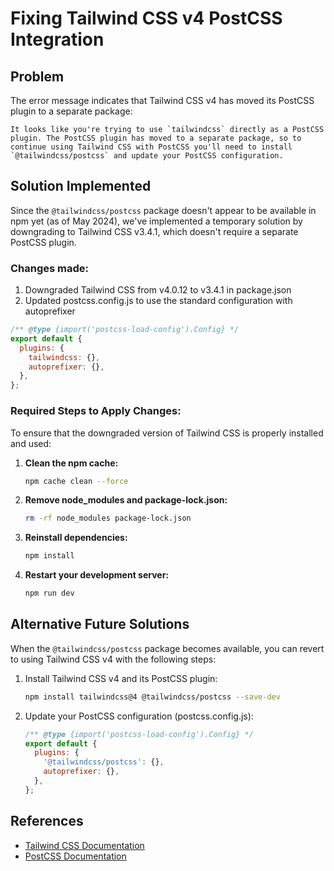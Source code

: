 # Fixing Tailwind CSS v4 PostCSS Integration

## Problem
The error message indicates that Tailwind CSS v4 has moved its PostCSS plugin to a separate package:

```
It looks like you're trying to use `tailwindcss` directly as a PostCSS plugin. The PostCSS plugin has moved to a separate package, so to continue using Tailwind CSS with PostCSS you'll need to install `@tailwindcss/postcss` and update your PostCSS configuration.
```

## Solution Implemented

Since the `@tailwindcss/postcss` package doesn't appear to be available in npm yet (as of May 2024), we've implemented a temporary solution by downgrading to Tailwind CSS v3.4.1, which doesn't require a separate PostCSS plugin.

### Changes made:
1. Downgraded Tailwind CSS from v4.0.12 to v3.4.1 in package.json
2. Updated postcss.config.js to use the standard configuration with autoprefixer

```javascript
/** @type {import('postcss-load-config').Config} */
export default {
  plugins: {
    tailwindcss: {},
    autoprefixer: {},
  },
};
```

### Required Steps to Apply Changes:

To ensure that the downgraded version of Tailwind CSS is properly installed and used:

1. **Clean the npm cache:**
   ```bash
   npm cache clean --force
   ```

2. **Remove node_modules and package-lock.json:**
   ```bash
   rm -rf node_modules package-lock.json
   ```

3. **Reinstall dependencies:**
   ```bash
   npm install
   ```

4. **Restart your development server:**
   ```bash
   npm run dev
   ```

## Alternative Future Solutions

When the `@tailwindcss/postcss` package becomes available, you can revert to using Tailwind CSS v4 with the following steps:

1. Install Tailwind CSS v4 and its PostCSS plugin:
   ```bash
   npm install tailwindcss@4 @tailwindcss/postcss --save-dev
   ```

2. Update your PostCSS configuration (postcss.config.js):
   ```javascript
   /** @type {import('postcss-load-config').Config} */
   export default {
     plugins: {
       '@tailwindcss/postcss': {},
       autoprefixer: {},
     },
   };
   ```

## References
- [Tailwind CSS Documentation](https://tailwindcss.com/docs)
- [PostCSS Documentation](https://github.com/postcss/postcss)
